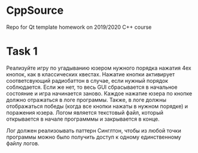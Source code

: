# CppSource

Repo for Qt template homework on 2019/2020 C++ course

# Task 1

Реализуйте игру по угадыванию юзером нужного порядка нажатия 4ех кнопок, как в классических квестах. Нажатие кнопки активирует соответсвующий радиобаттон в случае, если нужный порядок соблюдается. Если же нет, то весь GUI сбрасывается в начальное состояние и игра начинается заново. 
Каждое нажатие юзера по кнопке должно отражаться в логе программы. Также, в логе должны отображаться победы (когда все кнопки нажаты в нужном порядке) и поражения юзера. Логом является текстовый файл, который открывается в начале программмы и закрывается в конце. 

Лог должен реализоывать паттерн Синглтон, чтобы из любой точки программы можно было получить доступ к одному единственному файлу логов.
